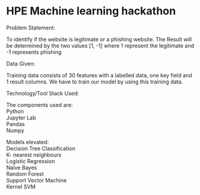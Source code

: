 # HPE Machine learning hackathon

Problem Statement: 

To identify if the website is legitimate or a phishing website. The Result will be determined by the two values [1, -1] where 1 represent the legitimate and -1 represents phishing

Data Given:

Training data consists of 30 features with a labelled data, one key field and 1 result columns. We have to train our model by using this training data.


Technology/Tool Stack Used:

The components used are:<br>
Python<br>
Jupyter Lab<br>
Pandas<br>
Numpy<br>

Models elevated:<br>
Decision Tree Classification<br>
K- nearest neighbours<br>
Logistic Regression<br>
Naïve Bayes<br>
Random Forest<br>
Support Vector Machine<br>
Kernel SVM<br>



